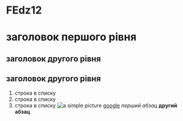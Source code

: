# FEdz12
заголовок першого рівня
===
заголовок другого рівня
---
заголовок другого рівня
---
1. строка в списку
2. строка в списку
3. строка в списку
![a simple picture](https://openthread.google.cn/images/ot-contrib-google.png)
[google](https://www.google.com.ua/?hl=ua)
_перший абзац_
__другий абзац__
